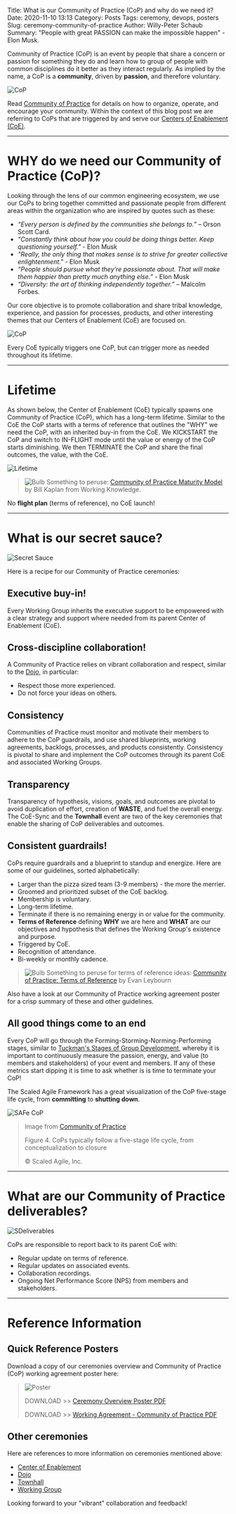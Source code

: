 Title: What is our Community of Practice (CoP) and why do we need it?
Date: 2020-11-10 13:13
Category: Posts
Tags: ceremony, devops, posters
Slug: ceremony-community-of-practice
Author: Willy-Peter Schaub
Summary: "People with great PASSION can make the impossible happen" - Elon Musk.

Community of Practice (CoP) is an event by people that share a concern or passion for something they do and learn how to group of people with common disciplines do it better as they interact regularly. As implied by the name, a CoP is a **community**, driven by **passion**, and therefore voluntary.

![CoP](../images/ceremony-community-of-practice-1.png)

Read [Community of Practice](https://www.scaledagileframework.com/communities-of-practice/) for details on how to organize, operate, and encourage your community. Within the context of this blog post we are referring to CoPs that are triggered by and serve our [Centers of Enablement (CoE)](/ceremony-center-of-enablement.html).

---

# WHY do we need our Community of Practice (CoP)?

Looking through the lens of our common engineering ecosystem, we use our CoPs to bring together committed and passionate people from different areas within the organization who are inspired by quotes such as these:

- _“Every person is defined by the communities she belongs to.”_ – Orson Scott Card.
- _"Constantly think about how you could be doing things better. Keep questioning yourself."_ - Elon Musk
- _"Really, the only thing that makes sense is to strive for greater collective enlightenment."_ - Elon Musk
- _“People should pursue what they’re passionate about. That will make them happier than pretty much anything else.”_ - Elon Musk
- _“Diversity: the art of thinking independently together.”_ – Malcolm Forbes.

Our core objective is to promote collaboration and share tribal knowledge, experience, and passion for processes, products, and other interesting themes that our Centers of Enablement (CoE) are focused on.

![CoP](../images/ceremony-community-of-practice-2.png)

Every CoE typically triggers one CoP, but can trigger more as needed throughout its lifetime.

---

# Lifetime

As shown below, the Center of Enablement (CoE) typically spawns one Community of Practice (CoP), which has a long-term lifetime. Similar to the CoE the CoP starts with a terms of reference that outlines the "WHY" we need the CoP, with an inherited buy-in from the CoE. We KICKSTART the CoP and switch to IN-FLIGHT mode until the value or energy of the CoP starts diminishing. We then TERMINATE the CoP and share the final outcomes, the value, with the CoE. 

![Lifetime](../images/ceremony-community-of-practice-lifetime.png) 

>
> ![Bulb](../images/moving-hundreds-of-pipeline-snowflakes-part8-7.png) Something to peruse:  [Community of Practice Maturity Model](https://workingknowledge-csp.com/wp-content/uploads/CoP_Maturity_Model_v1.pdf) by Bill Kaplan from Working Knowledge.
>

No **flight plan** (terms of reference), no CoE launch!

---

# What is our secret sauce?

![Secret Sauce](../images/ceremony-community-of-practice-3.png)

Here is a recipe for our Community of Practice ceremonies:

## Executive buy-in!

Every Working Group inherits the executive support to be empowered with a clear strategy and support where needed from its parent Center of Enablement (CoE).

## Cross-discipline collaboration!

A Community of Practice relies on vibrant collaboration and respect, similar to the [Dojo](/images/coming-soon.png), in particular:

- Respect those more experienced. 
- Do not force your ideas on others.

## Consistency

Communities of Practice must monitor and motivate their members to adhere to the CoP guardrails, and use shared blueprints, working agreements, backlogs, processes, and products consistently. Consistency is pivotal to share and implement the CoP outcomes through its parent CoE and associated Working Groups.

## Transparency 

Transparency of hypothesis, visions, goals, and outcomes are pivotal to avoid duplication of effort, creation of **WASTE**, and fuel the overall energy. The CoE-Sync and the **Townhall** event are two of the key ceremonies that enable the sharing of CoP deliverables and outcomes.

## Consistent guardrails!

CoPs require guardrails and a blueprint to standup and energize. Here are some of our guidelines, sorted alphabetically:

- Larger than the pizza sized team (3-9 members) - the more the merrier.
- Groomed and prioritized subset of the CoE backlog.
- Membership is voluntary.
- Long-term lifetime.
- Terminate if there is no remaining energy in or value for the community.
- **Terms of Reference** defining **WHY** we are here and **WHAT** are our objectives and hypothesis that defines the Working Group's existence and purpose.
- Triggered by CoE.
- Recognition of attendance.
- Bi-weekly or monthly cadence.

>
> ![Bulb](../images/moving-hundreds-of-pipeline-snowflakes-part8-7.png) Something to peruse for terms of reference ideas: [Community of Practice: Terms of Reference](https://view.officeapps.live.com/op/view.aspx?src=http%3A%2F%2Ftheagiledirector.com%2Fimages%2FCoPToR-examplebyEvanLeybourn.docx) by Evan Leybourn
>

Also have a look at our Community of Practice working agreement poster for a crisp summary of these and other guidelines. 

## All good things come to an end

Every CoP will go through the Forming-Storming-Norming-Performing stages, similar to [Tuckman's Stages of Group Development](https://en.wikipedia.org/wiki/Tuckman%27s_stages_of_group_development), whereby it is important to continuously measure the passion, energy, and value (to members and stakeholders) of your event and members. 
If any of these metrics start dipping it is time to ask whether is is time to terminate your CoP!

The Scaled Agile Framework has a great visualization of the CoP five-stage life cycle, from **committing** to **shutting down**.

![SAFe CoP](../images/ceremony-community-of-practice-safe.png)

>
> Image from [Community of Practice](https://www.scaledagileframework.com/communities-of-practice/)
>
> Figure 4. CoPs typically follow a five-stage life cycle, from conceptualization to closure
>
> © Scaled Agile, Inc.
>

---

# What are our Community of Practice deliverables?

![SDeliverables](../images/ceremony-community-of-practice-4.png)

CoPs are responsible to report back to its parent CoE with:  

- Regular update on terms of reference.
- Regular updates on associated events.
- Collaboration recordings.
- Ongoing Net Performance Score (NPS) from members and stakeholders.

---

# Reference Information

## Quick Reference Posters

Download a copy of our ceremonies overview and Community of Practice (CoP) working agreement poster here:

> ![Poster](../images/moving-hundreds-of-pipeline-snowflakes-qr-1-2.png)
>
> DOWNLOAD >> [Ceremony Overview Poster PDF](/documents/working-agreement-ceremonies-overview.pdf)
>
> DOWNLOAD >> [Working Agreement - Community of Practice PDF](/documents/working-agreement-ceremony-community-of-practice.pdf)

## Other ceremonies

Here are references to more information on ceremonies mentioned above:

- [Center of Enablement](/ceremony-center-of-enablement.html)
- [Dojo](../images/coming-soon.png)
- [Townhall](../images/coming-soon.png)
- [Working Group](../ceremony-working-group.html)

Looking forward to your "vibrant" collaboration and feedback!

